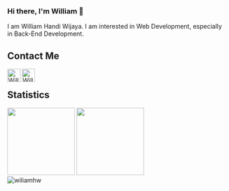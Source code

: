 ### Hi there, I'm William 👋

I am William Handi Wijaya. I am interested in Web Development, especially in Back-End Development.  

## Contact Me
<a href="https://www.linkedin.com/in/wiliamhw/" target="_blank">
  <img align="left" alt="William's LinkedIn" width="30px" src="https://img.icons8.com/color/48/000000/linkedin.png"/>
</a>
<a href="mailto:wiliamhw2001@gmail.com" target="_blank">
  <img align="left" alt="William's E-Mail" width="30px" src="https://img.icons8.com/color/48/000000/email.png" />
</a>
<br>

## Statistics
<div>
  <img height="154" src="https://github-readme-stats.vercel.app/api?username=wiliamhw&show_icons=true&theme=react&count_private=true&hide=contribs" />
  <img height="154" src="https://github-readme-stats.vercel.app/api/top-langs/?username=wiliamhw&layout=compact&theme=react&hide=html,blade,css" />
</div>
<div>
  <img align="center" src="https://github-readme-streak-stats.herokuapp.com/?user=wiliamhw&layout=compact&theme=react" alt="wiliamhw" />
</div>
